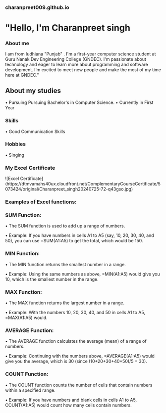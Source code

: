 ### charanpreet009.github.io 

# "Hello, I'm Charanpreet singh 

 <h3 align="left">About me</h3>
 I am from ludhiana "Punjab" . I'm a first-year computer science student at Guru Nanak Dev Engineering College (GNDEC). I'm passionate about technology and eager to learn more about programming and software development. I’m excited to meet new people and make the most of my time here at GNDEC."

## About my studies 
 • Pursuing Pursuing Bachelor's in Computer Science.
 • Currently in First Year 

 <h3 align="left">Skills</h3>

 • Good Communication Skills

 <h3 align="left">Hobbies</h3>

 • Singing

 <h3 align="left">My Excel Certificate</h3>
 ![Excel Certificate](https://dtmvamahs40ux.cloudfront.net/ComplementaryCourseCertificate/5073424/original/Charanpreet_singh20240725-72-q43gso.jpg)

 <h3 align="left"Achievement from the Excel Course</h3>

 Examples of Excel functions:

### SUM Function:

• The SUM function is used to add up a range of numbers.

• Example: If you have numbers in cells A1 to A5 (say, 10, 20, 30, 40, and 50), you can use =SUM(A1:A5) to get the total, which would be 150.

### MIN Function:

• The MIN function returns the smallest number in a range.

• Example: Using the same numbers as above, =MIN(A1:A5) would give you 10, which is the smallest number in the range.

### MAX Function:

• The MAX function returns the largest number in a range.

• Example: With the numbers 10, 20, 30, 40, and 50 in cells A1 to A5, =MAX(A1:A5) would.

### AVERAGE Function: 

• The AVERAGE function calculates the average (mean) of a range of numbers.

• Example: Continuing with the numbers above, =AVERAGE(A1:A5) would give you the average, which is 30 (since (10+20+30+40+50)/5 = 30).

### COUNT Function:

• The COUNT function counts the number of cells that contain numbers within a specified range.

• Example: If you have numbers and blank cells in cells A1 to A5, COUNT(A1:A5) would count how many cells contain numbers.

 




